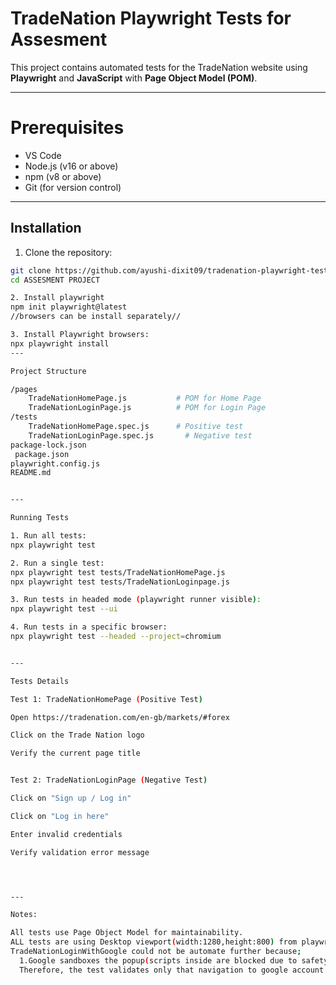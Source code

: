 #  TradeNation Playwright Tests for Assesment

This project contains automated tests for the TradeNation website using **Playwright** and **JavaScript** with **Page Object Model (POM)**.

---

#  Prerequisites

-  VS Code
- Node.js (v16 or above)
- npm (v8 or above)
- Git (for version control)

---

## Installation

1. Clone the repository:
```bash
git clone https://github.com/ayushi-dixit09/tradenation-playwright-tests
cd ASSESMENT PROJECT

2. Install playwright 
npm init playwright@latest
//browsers can be install separately//

3. Install Playwright browsers:
npx playwright install
---

Project Structure

/pages
    TradeNationHomePage.js           # POM for Home Page
    TradeNationLoginPage.js          # POM for Login Page
/tests
    TradeNationHomePage.spec.js      # Positive test
    TradeNationLoginPage.spec.js       # Negative test
package-lock.json
 package.json
playwright.config.js
README.md


---

Running Tests

1. Run all tests:
npx playwright test

2. Run a single test:
npx playwright test tests/TradeNationHomePage.js
npx playwright test tests/TradeNationLoginpage.js

3. Run tests in headed mode (playwright runner visible):
npx playwright test --ui

4. Run tests in a specific browser:
npx playwright test --headed --project=chromium


---

Tests Details

Test 1: TradeNationHomePage (Positive Test)

Open https://tradenation.com/en-gb/markets/#forex

Click on the Trade Nation logo

Verify the current page title


Test 2: TradeNationLoginPage (Negative Test)

Click on "Sign up / Log in"

Click on "Log in here"

Enter invalid credentials

Verify validation error message




---

Notes:

All tests use Page Object Model for maintainability.
ALL tests are using Desktop viewport(width:1280,height:800) from playwright.config.js file.
TradeNationLoginWithGoogle could not be automate further because;
  1.Google sandboxes the popup(scripts inside are blocked due to safety reason)
  Therefore, the test validates only that navigation to google account page taking place.